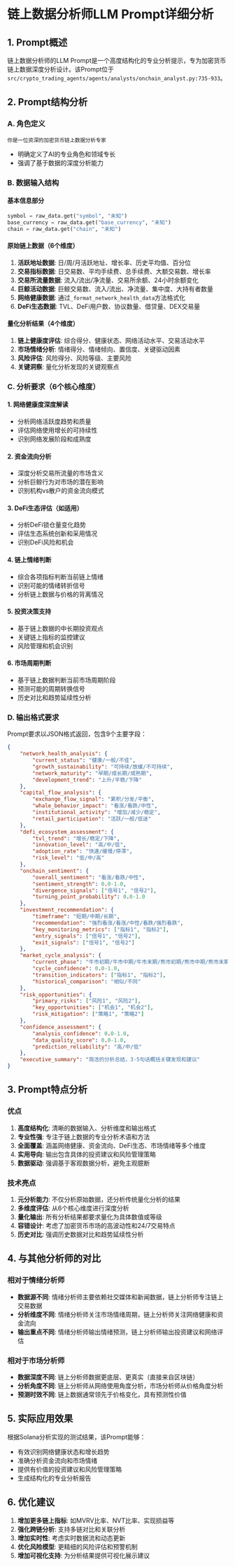 # 链上数据分析师LLM Prompt详细分析

## 1. Prompt概述

链上数据分析师的LLM Prompt是一个高度结构化的专业分析提示，专为加密货币链上数据深度分析设计。该Prompt位于`src/crypto_trading_agents/agents/analysts/onchain_analyst.py:735-933`。

## 2. Prompt结构分析

### A. 角色定义
```
你是一位资深的加密货币链上数据分析专家
```
- 明确定义了AI的专业角色和领域专长
- 强调了基于数据的深度分析能力

### B. 数据输入结构

#### 基本信息部分
```python
symbol = raw_data.get("symbol", "未知")
base_currency = raw_data.get("base_currency", "未知")
chain = raw_data.get("chain", "未知")
```

#### 原始链上数据（6个维度）
1. **活跃地址数据**: 日/周/月活跃地址、增长率、历史平均值、百分位
2. **交易指标数据**: 日交易数、平均手续费、总手续费、大额交易数、增长率
3. **交易所流量数据**: 流入/流出/净流量、交易所余额、24小时余额变化
4. **巨鲸活动数据**: 巨鲸交易数、流入/流出、净流量、集中度、大持有者数量
5. **网络健康数据**: 通过`_format_network_health_data`方法格式化
6. **DeFi生态数据**: TVL、DeFi用户数、协议数量、借贷量、DEX交易量

#### 量化分析结果（4个维度）
1. **链上健康度评估**: 综合得分、健康状态、网络活动水平、交易活动水平
2. **市场情绪分析**: 情绪得分、情绪倾向、置信度、关键驱动因素
3. **风险评估**: 风险得分、风险等级、主要风险
4. **关键洞察**: 量化分析发现的关键观察点

### C. 分析要求（6个核心维度）

#### 1. 网络健康度深度解读
- 分析网络活跃度趋势和质量
- 评估网络使用增长的可持续性
- 识别网络发展阶段和成熟度

#### 2. 资金流向分析
- 深度分析交易所流量的市场含义
- 分析巨鲸行为对市场的潜在影响
- 识别机构vs散户的资金流向模式

#### 3. DeFi生态评估（如适用）
- 分析DeFi锁仓量变化趋势
- 评估生态系统创新和采用情况
- 识别DeFi风险和机会

#### 4. 链上情绪判断
- 综合各项指标判断当前链上情绪
- 识别可能的情绪转折信号
- 分析链上数据与价格的背离情况

#### 5. 投资决策支持
- 基于链上数据的中长期投资观点
- 关键链上指标的监控建议
- 风险管理和机会识别

#### 6. 市场周期判断
- 基于链上数据判断当前市场周期阶段
- 预测可能的周期转换信号
- 历史对比和趋势延续性分析

### D. 输出格式要求

Prompt要求以JSON格式返回，包含9个主要字段：

```json
{
    "network_health_analysis": {
        "current_status": "健康/一般/不佳",
        "growth_sustainability": "可持续/放缓/不可持续",
        "network_maturity": "早期/成长期/成熟期",
        "development_trend": "上升/平稳/下降"
    },
    "capital_flow_analysis": {
        "exchange_flow_signal": "累积/分发/平衡",
        "whale_behavior_impact": "看涨/看跌/中性",
        "institutional_activity": "增加/减少/稳定",
        "retail_participation": "活跃/一般/低迷"
    },
    "defi_ecosystem_assessment": {
        "tvl_trend": "增长/稳定/下降",
        "innovation_level": "高/中/低",
        "adoption_rate": "快速/缓慢/停滞",
        "risk_level": "低/中/高"
    },
    "onchain_sentiment": {
        "overall_sentiment": "看涨/看跌/中性",
        "sentiment_strength": 0.0-1.0,
        "divergence_signals": ["信号1", "信号2"],
        "turning_point_probability": 0.0-1.0
    },
    "investment_recommendation": {
        "timeframe": "短期/中期/长期",
        "recommendation": "强烈看涨/看涨/中性/看跌/强烈看跌",
        "key_monitoring_metrics": ["指标1", "指标2"],
        "entry_signals": ["信号1", "信号2"],
        "exit_signals": ["信号1", "信号2"]
    },
    "market_cycle_analysis": {
        "current_phase": "牛市初期/牛市中期/牛市末期/熊市初期/熊市中期/熊市末期/横盘",
        "cycle_confidence": 0.0-1.0,
        "transition_indicators": ["指标1", "指标2"],
        "historical_comparison": "相似/不同"
    },
    "risk_opportunities": {
        "primary_risks": ["风险1", "风险2"],
        "key_opportunities": ["机会1", "机会2"],
        "risk_mitigation": ["策略1", "策略2"]
    },
    "confidence_assessment": {
        "analysis_confidence": 0.0-1.0,
        "data_quality_score": 0.0-1.0,
        "prediction_reliability": "高/中/低"
    },
    "executive_summary": "简洁的分析总结，3-5句话概括关键发现和建议"
}
```

## 3. Prompt特点分析

### 优点
1. **高度结构化**: 清晰的数据输入、分析维度和输出格式
2. **专业性强**: 专注于链上数据的专业分析术语和方法
3. **全面覆盖**: 涵盖网络健康、资金流向、DeFi生态、市场情绪等多个维度
4. **实用导向**: 输出包含具体的投资建议和风险管理策略
5. **数据驱动**: 强调基于客观数据分析，避免主观臆断

### 技术亮点
1. **元分析能力**: 不仅分析原始数据，还分析传统量化分析的结果
2. **多维度评估**: 从6个核心维度进行深度分析
3. **量化输出**: 所有分析结果都要求量化为具体数值或等级
4. **容错设计**: 考虑了加密货币市场的高波动性和24/7交易特点
5. **历史对比**: 强调历史数据对比和趋势延续性分析

## 4. 与其他分析师的对比

### 相对于情绪分析师
- **数据源不同**: 情绪分析师主要依赖社交媒体和新闻数据，链上分析师专注链上交易数据
- **分析维度不同**: 情绪分析师关注市场情绪周期，链上分析师关注网络健康和资金流向
- **输出重点不同**: 情绪分析师输出情绪预测，链上分析师输出投资建议和网络评估

### 相对于市场分析师
- **数据深度不同**: 链上分析师数据更底层、更真实（直接来自区块链）
- **分析角度不同**: 链上分析师从网络使用角度分析，市场分析师从价格角度分析
- **预测时效不同**: 链上数据通常领先于价格变化，具有预测性价值

## 5. 实际应用效果

根据Solana分析实现的测试结果，该Prompt能够：
- 有效识别网络健康状态和增长趋势
- 准确分析资金流向和市场情绪
- 提供有价值的投资建议和风险管理策略
- 生成结构化的专业分析报告

## 6. 优化建议

1. **增加更多链上指标**: 如MVRV比率、NVT比率、实现损益等
2. **强化跨链分析**: 支持多链对比和关联分析
3. **增加实时性**: 考虑实时数据流和动态更新
4. **优化风险模型**: 更精细的风险评估和预警机制
5. **增加可视化支持**: 为分析结果提供可视化展示建议